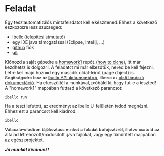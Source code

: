 # Feladat

Egy tesztautomatizálós mintafeladatot kell elkészítened. Ehhez a következő eszközökre lesz szükséged:

- [ibello](https://ibello.hu/downloads/ibello-installer-1.19.0.jar)  [(telepítési útmutató)](https://ibello.hu/documentation-installation)
- egy IDE java támogatással (Eclipse, Intellij, ...)
- [github](https://github.com/) fiók
- [git](https://git-scm.com/download/win)

Klónozd a saját gépedre a [homework1](https://github.com/ibellotesting/homework1) repót,
([how to clone](https://docs.github.com/en/repositories/creating-and-managing-repositories/cloning-a-repository)),
itt már kezdhetsz is dolgozni.
A feladatot mi már elkezdtük, neked be kell fejezni. Létre kell majd hoznod egy második oldal-leírót (page object) is.
Segítségedre lesz az [ibello API dokumentáció](https://ibello.hu/documentation-api),
illetve az [első lépések dokumentáció](https://ibello.hu/documentation-first-steps).
Ha elkészültél a munkával, próbáld ki, hogy fut-e a teszted! A "homework1" mappában futtasd a következő parancsot:

```
ibello run
```

Ha a teszt lefutott, az eredményt az ibello UI felületén tudod megnézni. Ehhez ezt a parancsot kell kiadnod:

```
ibello
```

Válaszleveledben tájékoztass minket a feladat befejeztéről, illetve csatold az általad létrehozott/módosított .java fájlokat,
vagy egy tömörített mappában az egész projektet.

***Jó munkát kívánunk!*** 
